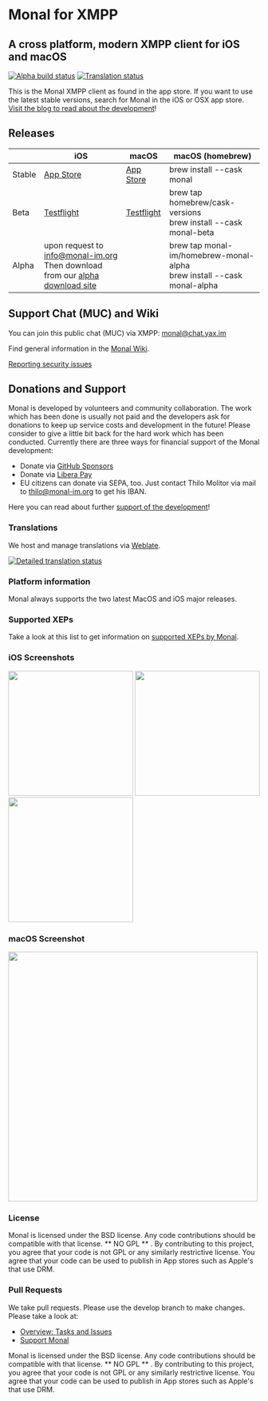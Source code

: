 # Monal for XMPP
## A cross platform, modern XMPP client for iOS and macOS
[![Alpha build status](https://github.com/monal-im/Monal/actions/workflows/develop-push.yml/badge.svg)](https://github.com/monal-im/Monal/actions/workflows/develop-push.yml)
[![Translation status](https://hosted.weblate.org/widgets/monal/-/svg-badge.svg)](https://hosted.weblate.org/engage/monal/?utm_source=widget)

This is the Monal XMPP client as found in the app store. 
If you want to  use the latest stable versions, search for Monal in the iOS or OSX app store.
[Visit the blog to read about the development](https://monal-im.org)!

## Releases
|        | iOS                                                           | macOS                                                    | macOS (homebrew)                                                          |
|--------|---------------------------------------------------------------|----------------------------------------------------------|---------------------------------------------------------------------------|
| Stable | [App Store](https://apps.apple.com/app/id317711500)           | [App Store](https://apps.apple.com/app/id1499227291)     | brew install --cask monal                                                 |
| Beta   | [Testflight](https://testflight.apple.com/join/lLLlgHpB)      | [Testflight](https://testflight.apple.com/join/tGH2m5vf) |  brew tap homebrew/cask-versions<br>brew install --cask monal-beta                                                                         |
| Alpha  | upon request to [info@monal-im.org](mailto:info@monal-im.org)<br>Then download from our [alpha download site](https://downloads.monal-im.org/monal-im/alpha/) |                                                          | brew tap monal-im/homebrew-monal-alpha<br>brew install --cask monal-alpha |


## Support Chat (MUC) and Wiki

You can join this public chat (MUC) via XMPP: [monal@chat.yax.im](xmpp:monal@chat.yax.im?join)

Find general information in the [Monal Wiki](https://github.com/monal-im/Monal/wiki).

[Reporting security issues](SECURITY.md)

## Donations and Support

Monal is developed by volunteers and community collaboration. The work which has been done is usually not paid and the developers ask for donations to keep up service costs and development in the future! Please consider to give a little bit back for the hard work which has been conducted. Currently there are three ways for financial support of the Monal development:

- Donate via [GitHub Sponsors](https://github.com/sponsors/tmolitor-stud-tu)
- Donate via [Libera Pay](https://liberapay.com/tmolitor)
- EU citizens can donate via SEPA, too. Just contact Thilo Molitor via mail to thilo@monal-im.org to get his IBAN.

Here you can read about further [support of the development](https://github.com/monal-im/Monal/issues/363)!

### Translations

We host and manage translations via [Weblate](https://hosted.weblate.org/engage/monal/).

[![Detailed translation status](https://hosted.weblate.org/widgets/monal/-/multi-auto.svg)](https://hosted.weblate.org/engage/monal/?utm_source=widget)

### Platform information

Monal always supports the two latest MacOS and iOS major releases.

### Supported XEPs

Take a look at this list to get information on [supported XEPs by Monal](https://monal-im.org/install/#implemented-xeps).

### iOS Screenshots
<p float="left">
<img src ="https://monal.im/wp-content/uploads/2020/02/Simulator-Screen-Shot-iPhone-8-2020-02-17-at-15.58.26-1.png" width=250 >
<img src="https://monal.im/wp-content/uploads/2020/02/Simulator-Screen-Shot-iPhone-8-2020-02-17-at-15.56.17-4.png" width="250">  <img src="https://monal.im/wp-content/uploads/2020/02/Simulator-Screen-Shot-iPhone-8-2020-02-17-at-14.59.51-1.png" width="250">
</p>

### macOS Screenshot

<img src="https://monal.im/wp-content/uploads/2020/02/Screen-Shot-2020-02-15-at-10.28.38-PM-1.png" width="500">

### License
Monal is licensed under the BSD license. Any code contributions should be compatible with that license.  ** NO GPL ** .  By contributing to this project, you agree that your code is not GPL or any similarly restrictive license. You agree that your code can be used to publish in App stores such as Apple's that use DRM.

### Pull Requests
We take pull requests. Please use the develop branch to make changes. Please take a look at:

- [Overview: Tasks and Issues](https://github.com/monal-im/Monal/issues/322) 
- [Support Monal](https://github.com/monal-im/Monal/issues/363)

Monal is licensed under the BSD license. Any code contributions should be compatible with that license.  ** NO GPL ** .  By contributing to this project, you agree that your code is not GPL or any similarly restrictive license. You agree that your code can be used to publish in App stores such as Apple's that use DRM.
